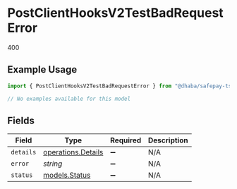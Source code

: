 # PostClientHooksV2TestBadRequestError

400

## Example Usage

```typescript
import { PostClientHooksV2TestBadRequestError } from "@dhaba/safepay-ts/models/errors";

// No examples available for this model
```

## Fields

| Field                                                    | Type                                                     | Required                                                 | Description                                              |
| -------------------------------------------------------- | -------------------------------------------------------- | -------------------------------------------------------- | -------------------------------------------------------- |
| `details`                                                | [operations.Details](../../models/operations/details.md) | :heavy_minus_sign:                                       | N/A                                                      |
| `error`                                                  | *string*                                                 | :heavy_minus_sign:                                       | N/A                                                      |
| `status`                                                 | [models.Status](../../models/status.md)                  | :heavy_minus_sign:                                       | N/A                                                      |